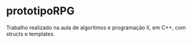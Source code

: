 # prototipoRPG
Trabalho realizado na aula de algoritmos e programação II, em C++, com structs e templates.
